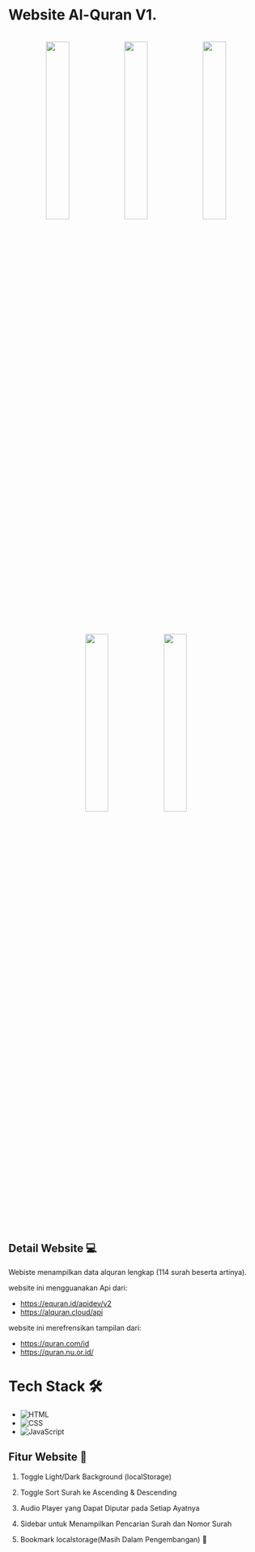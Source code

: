 # Website Al-Quran V1.
<br>
<div style="display:"flex" align="center" ">
<img src="https://github.com/anwarhakim31/Web-Al-Quran-JavaScript/assets/155529856/217375c6-fb13-40ba-ac3d-ad5fd224b98a" width=30% height=30%>
<img src="https://github.com/anwarhakim31/Web-Al-Quran-JavaScript/assets/155529856/e56bcdb9-78a3-40f4-8b82-09b7b0cc8112" width=30% height=30%>
<img src="https://github.com/anwarhakim31/Web-Al-Quran-JavaScript/assets/155529856/8aac2584-1570-4a22-99ee-2caf68d14b64" width=30% height=30%>
<img src="https://github.com/anwarhakim31/Web-Al-Quran-JavaScript/assets/155529856/b5d28ebf-752c-49be-a45a-b6dbb0f2c82a" width=30% height=30%>
<img src="https://github.com/anwarhakim31/Web-Al-Quran-JavaScript/assets/155529856/dc5a27a7-3f36-43d0-afe4-f9624dcd0936" width=30% height=30%>

</div>




## Detail Website 💻

Webiste menampilkan data alquran lengkap (114 surah beserta artinya). 

website ini mengguanakan Api dari:
- https://equran.id/apidev/v2
- https://alquran.cloud/api

website ini merefrensikan tampilan dari:
- https://quran.com/id
- https://quran.nu.or.id/

# Tech Stack 🛠️
- ![HTML](https://img.shields.io/badge/-HTML-050f2c?style=flat&logo=HTML5)&nbsp;
- ![CSS](https://img.shields.io/badge/-CSS-050f2c?style=flat&logo=CSS3&logoColor=1572B6)&nbsp;
- ![JavaScript](https://img.shields.io/badge/-JavaScript-050f2c?style=flat&logo=javascript)&nbsp;


## Fitur Website 🌟

1. Toggle Light/Dark Background (localStorage)


2. Toggle Sort Surah ke Ascending & Descending 
  

3. Audio Player yang Dapat Diputar pada Setiap Ayatnya 

4. Sidebar untuk Menampilkan Pencarian Surah dan Nomor Surah 
 
5. Bookmark localstorage(Masih Dalam Pengembangan) 📌


